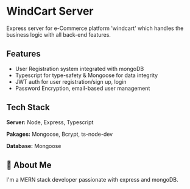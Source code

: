 # WindCart Server

Express server for e-Commerce platform 'windcart' which handles the business logic with all back-end features.

## Features

- User Registration system integrated with mongoDB
- Typescript for type-safety & Mongoose for data integrity
- JWT auth for user registration/sign up, login
- Password Encryption, email-based user management

## Tech Stack

**Server:** Node, Express, Typescript

**Pakages:** Mongoose, Bcrypt, ts-node-dev

**Database:** Mongoose

## 🚀 About Me

I'm a MERN stack developer passionate with express and mongoDB.
